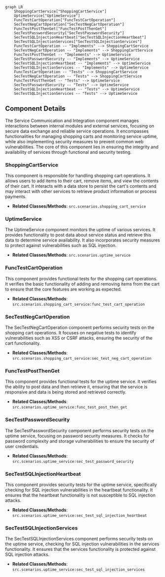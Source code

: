 ```mermaid
graph LR
    ShoppingCartService["ShoppingCartService"]
    UptimeService["UptimeService"]
    FuncTestCartOperation["FuncTestCartOperation"]
    SecTestNegCartOperation["SecTestNegCartOperation"]
    FuncTestPostThenGet["FuncTestPostThenGet"]
    SecTestPasswordSecurity["SecTestPasswordSecurity"]
    SecTestSQLInjectionHeartbeat["SecTestSQLInjectionHeartbeat"]
    SecTestSQLInjectionServices["SecTestSQLInjectionServices"]
    FuncTestCartOperation -- "Implements" --> ShoppingCartService
    SecTestNegCartOperation -- "Implements" --> ShoppingCartService
    FuncTestPostThenGet -- "Implements" --> UptimeService
    SecTestPasswordSecurity -- "Implements" --> UptimeService
    SecTestSQLInjectionHeartbeat -- "Implements" --> UptimeService
    SecTestSQLInjectionServices -- "Implements" --> UptimeService
    FuncTestCartOperation -- "Tests" --> ShoppingCartService
    SecTestNegCartOperation -- "Tests" --> ShoppingCartService
    FuncTestPostThenGet -- "Tests" --> UptimeService
    SecTestPasswordSecurity -- "Tests" --> UptimeService
    SecTestSQLInjectionHeartbeat -- "Tests" --> UptimeService
    SecTestSQLInjectionServices -- "Tests" --> UptimeService
```

## Component Details

The Service Communication and Integration component manages interactions between internal modules and external services, focusing on secure data exchange and reliable service operations. It encompasses functionalities for managing shopping carts and monitoring service uptime, while also implementing security measures to prevent common web vulnerabilities. The core of this component lies in ensuring the integrity and availability of services through functional and security testing.

### ShoppingCartService
This component is responsible for handling shopping cart operations. It allows users to add items to their cart, remove items, and view the contents of their cart. It interacts with a data store to persist the cart's contents and may interact with other services to retrieve product information or process payments.
- **Related Classes/Methods**: `src.scenarios.shopping_cart_service`

### UptimeService
The UptimeService component monitors the uptime of various services. It provides functionality to post data about service status and retrieve this data to determine service availability. It also incorporates security measures to protect against vulnerabilities such as SQL injection.
- **Related Classes/Methods**: `src.scenarios.uptime_service`

### FuncTestCartOperation
This component provides functional tests for the shopping cart operations. It verifies the basic functionality of adding and removing items from the cart to ensure that the core features are working as expected.
- **Related Classes/Methods**: `src.scenarios.shopping_cart_service:func_test_cart_operation`

### SecTestNegCartOperation
The SecTestNegCartOperation component performs security tests on the shopping cart operations. It focuses on negative tests to identify vulnerabilities such as XSS or CSRF attacks, ensuring the security of the cart functionality.
- **Related Classes/Methods**: `src.scenarios.shopping_cart_service:sec_test_neg_cart_operation`

### FuncTestPostThenGet
This component provides functional tests for the uptime service. It verifies the ability to post data and then retrieve it, ensuring that the service is responsive and data is being stored and retrieved correctly.
- **Related Classes/Methods**: `src.scenarios.uptime_service:func_test_post_then_get`

### SecTestPasswordSecurity
The SecTestPasswordSecurity component performs security tests on the uptime service, focusing on password security measures. It checks for password complexity and storage vulnerabilities to ensure the security of user credentials.
- **Related Classes/Methods**: `src.scenarios.uptime_service:sec_test_password_security`

### SecTestSQLInjectionHeartbeat
This component provides security tests for the uptime service, specifically checking for SQL injection vulnerabilities in the heartbeat functionality. It ensures that the heartbeat functionality is not susceptible to SQL injection attacks.
- **Related Classes/Methods**: `src.scenarios.uptime_service:sec_test_sql_injection_heartbeat`

### SecTestSQLInjectionServices
The SecTestSQLInjectionServices component performs security tests on the uptime service, checking for SQL injection vulnerabilities in the services functionality. It ensures that the services functionality is protected against SQL injection attacks.
- **Related Classes/Methods**: `src.scenarios.uptime_service:sec_test_sql_injection_services`
